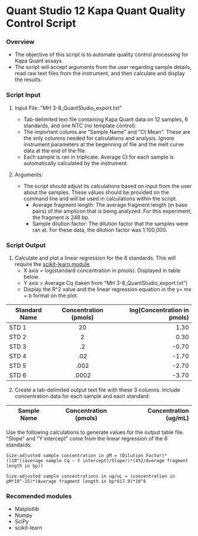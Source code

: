 # Quant Studio 12 Kapa Quant Quality Control Script

### Overview

- The objective of this script is to automate quality control processing for Kapa Quant assays.
- The script will accept arguments from the user regarding sample details, read raw text files from the instrument, and then calculate and display the results.

### Script Input
1. Input File: "MH 3-8\_QuantStudio_export.txt"

    - Tab-delimited text file containing Kapa Quant data on 12 samples, 6 standards, and one NTC (no template control).
    - The important colums are "Sample Name" and "Ct Mean". These are the only columns needed for calculations and analysis. Ignore instrument parameters at the begenning of file and the melt curve data at the end of the file.
    - Each sample is ran in triplicate. Average Ct for each sample is automatically calculated by the instrument.

2. Arguments:
    - The script should adjust its calculations based on input from the user about the samples. These values should be provided on the command line and will be used in calculations within the script.
        - Average fragment length: The average fragment length (in base pairs) of the amplicon that is being analyzed. For this experiment, the fragment is 248 bp.
        - Sample dilution factor: The dilution factor that the samples were ran at. For these data, the dilution factor was 1:100,000.

### Script Output
1. Calculate and plot a linear regression for the 6 standards. This will require the [scikit-learn module](https://scikit-learn.org/stable/).
    - X axis = log(standard concentration in pmols). Displayed in table below.
    - Y axis = Average Cq (taken from "MH 3-8\_QuantStudio_export.txt")
    - Display the R^2 value and the linear regression equation in the y= mx + b format on the plot.

|Standard Name|Concentration (pmols)|log(Concentration in pmols)|
| ------------|:-------------------:| -------------------------:|
|STD 1        |20                   |1.30                       |
|STD 2        |2                    |0.30                       |
|STD 3        |.2                   |-0.70                      |
|STD 4        |.02                  |-1.70                      |
|STD 5        |.002                 |-2.70                      |
|STD 6        |.0002                |-3.70                      |


2. Create a tab-delimited output text file with these 3 columns. Include concentration data for each sample and each standard:

|Sample Name|Concentration (pmols)|Concentration (ug/mL)|
|-----------|:-------------------:|--------------------:|

Use the following calculations to generate values for the output table file. "Slope" and "Y intercept" come from the linear regression of the 6 standards.

```Size-adjusted sample concentration in pM = (Dilution Factor)*((10^((average sample Cq – Y intercept)/Slope))*(452/Average fragment length in bp))```

```Size-adjusted sample concentrations in ug/uL = (concentration in pM*10^-15)*(Average fragment length in bp*617.9)*10^6```

### Recomended modules 
- Matplotlib
- Numpy
- SciPy
- scikit-learn





